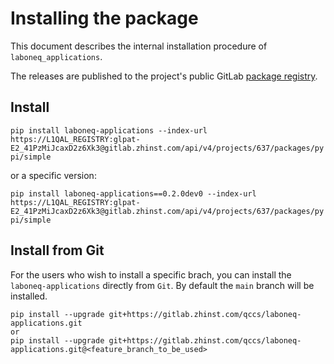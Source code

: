 # Installing the package

This document describes the internal installation procedure of `laboneq_applications`.

The releases are published to the project's public GitLab [package registry](https://gitlab.zhinst.com/qccs/laboneq-applications/-/packages).

## Install

`pip install laboneq-applications --index-url https://L1QAL_REGISTRY:glpat-E2_41PzMiJcaxD2z6Xk3@gitlab.zhinst.com/api/v4/projects/637/packages/pypi/simple`

or a specific version:

`pip install laboneq-applications==0.2.0dev0 --index-url https://L1QAL_REGISTRY:glpat-E2_41PzMiJcaxD2z6Xk3@gitlab.zhinst.com/api/v4/projects/637/packages/pypi/simple`


## Install from Git

For the users who wish to install a specific brach, you can install the `laboneq-applications` directly from `Git`. By default the `main` branch will be installed.

```
pip install --upgrade git+https://gitlab.zhinst.com/qccs/laboneq-applications.git
or
pip install --upgrade git+https://gitlab.zhinst.com/qccs/laboneq-applications.git@<feature_branch_to_be_used>
```

